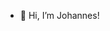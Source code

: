 - 👋 Hi, I’m Johannes!


<!---
johannesvahakangas/johannesvahakangas is a ✨ special ✨ repository because its `README.md` (this file) appears on your GitHub profile.
You can click the Preview link to take a look at your changes.
--->
